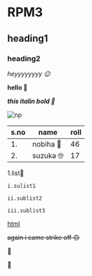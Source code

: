 # RPM3
## heading1
### heading2
*heyyyyyyyy :wink:*

**hello :smiling_face_with_tear:**

***this italin bold :star_struck:***

![np](https://i.ytimg.com/vi/DDCWO9fmxlI/maxresdefault.jpg)


s.no|name|roll
----|----|----
1.|nobiha :hand_over_mouth:|46
2.|suzuka :nerd_face: |17

1.list:raised_eyebrow:

    i.sulist1
    
    ii.sublist2
    
    iii.sublist3
    
[html](https://www.w3schools.com/tags/default.asp)

~~again i came strike off :upside_down_face:~~

:thinking:

:hugs: 
    
